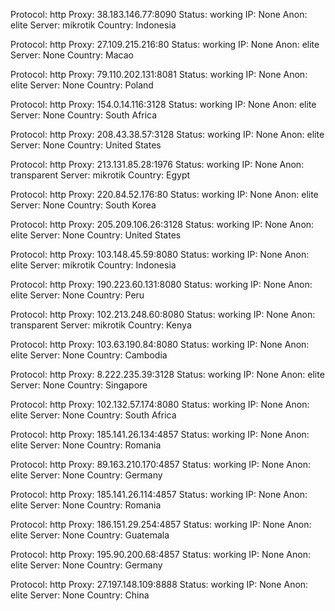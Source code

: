 Protocol: http
Proxy: 38.183.146.77:8090
Status: working
IP: None
Anon: elite
Server: mikrotik
Country: Indonesia

Protocol: http
Proxy: 27.109.215.216:80
Status: working
IP: None
Anon: elite
Server: None
Country: Macao

Protocol: http
Proxy: 79.110.202.131:8081
Status: working
IP: None
Anon: elite
Server: None
Country: Poland

Protocol: http
Proxy: 154.0.14.116:3128
Status: working
IP: None
Anon: elite
Server: None
Country: South Africa

Protocol: http
Proxy: 208.43.38.57:3128
Status: working
IP: None
Anon: elite
Server: None
Country: United States

Protocol: http
Proxy: 213.131.85.28:1976
Status: working
IP: None
Anon: transparent
Server: mikrotik
Country: Egypt

Protocol: http
Proxy: 220.84.52.176:80
Status: working
IP: None
Anon: elite
Server: None
Country: South Korea

Protocol: http
Proxy: 205.209.106.26:3128
Status: working
IP: None
Anon: elite
Server: None
Country: United States

Protocol: http
Proxy: 103.148.45.59:8080
Status: working
IP: None
Anon: elite
Server: mikrotik
Country: Indonesia

Protocol: http
Proxy: 190.223.60.131:8080
Status: working
IP: None
Anon: elite
Server: None
Country: Peru

Protocol: http
Proxy: 102.213.248.60:8080
Status: working
IP: None
Anon: transparent
Server: mikrotik
Country: Kenya

Protocol: http
Proxy: 103.63.190.84:8080
Status: working
IP: None
Anon: elite
Server: None
Country: Cambodia

Protocol: http
Proxy: 8.222.235.39:3128
Status: working
IP: None
Anon: elite
Server: None
Country: Singapore

Protocol: http
Proxy: 102.132.57.174:8080
Status: working
IP: None
Anon: elite
Server: None
Country: South Africa

Protocol: http
Proxy: 185.141.26.134:4857
Status: working
IP: None
Anon: elite
Server: None
Country: Romania

Protocol: http
Proxy: 89.163.210.170:4857
Status: working
IP: None
Anon: elite
Server: None
Country: Germany

Protocol: http
Proxy: 185.141.26.114:4857
Status: working
IP: None
Anon: elite
Server: None
Country: Romania

Protocol: http
Proxy: 186.151.29.254:4857
Status: working
IP: None
Anon: elite
Server: None
Country: Guatemala

Protocol: http
Proxy: 195.90.200.68:4857
Status: working
IP: None
Anon: elite
Server: None
Country: Germany

Protocol: http
Proxy: 27.197.148.109:8888
Status: working
IP: None
Anon: elite
Server: None
Country: China

